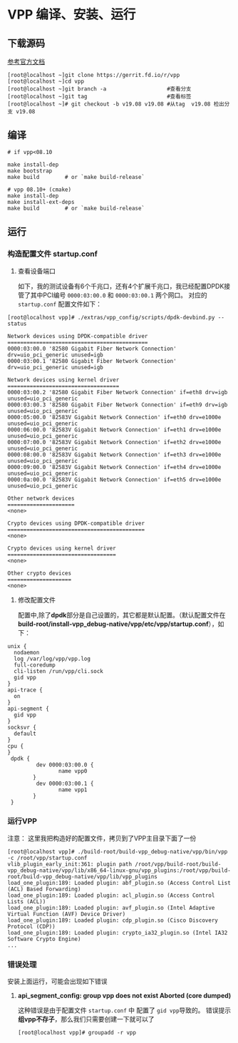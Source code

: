 # VPP 编译、安装、运行

## 下载源码

[参考官方文档](https://wiki.fd.io/view/VPP/Pulling,_Building,_Running,_Hacking_and_Pushing_VPP_Code)

```
[root@localhost ~]git clone https://gerrit.fd.io/r/vpp
[root@localhost ~]cd vpp
[root@localhost ~]git branch -a                   #查看分支
[root@localhost ~]git tag                         #查看标签
[root@localhost ~]# git checkout -b v19.08 v19.08 #从tag  v19.08 检出分支 v19.08
```

## 编译

```
# if vpp<08.10

make install-dep
make bootstrap
make build        # or `make build-release`

# vpp 08.10+ (cmake)
make install-dep
make install-ext-deps
make build        # or `make build-release`
```

## 运行

### 构造配置文件 startup.conf

1. 查看设备端口
   
    如下，我的测试设备有6个千兆口，还有4个扩展千兆口，我已经配置DPDK接管了其中PCI编号 `0000:03:00.0` 和 `0000:03:00.1` 两个网口。
对应的 `startup.conf` 配置文件如下：
   
```
[root@localhost vpp]# ./extras/vpp_config/scripts/dpdk-devbind.py --status

Network devices using DPDK-compatible driver
============================================
0000:03:00.0 '82580 Gigabit Fiber Network Connection' drv=uio_pci_generic unused=igb
0000:03:00.1 '82580 Gigabit Fiber Network Connection' drv=uio_pci_generic unused=igb

Network devices using kernel driver
===================================
0000:03:00.2 '82580 Gigabit Fiber Network Connection' if=eth8 drv=igb unused=uio_pci_generic 
0000:03:00.3 '82580 Gigabit Fiber Network Connection' if=eth9 drv=igb unused=uio_pci_generic 
0000:05:00.0 '82583V Gigabit Network Connection' if=eth0 drv=e1000e unused=uio_pci_generic 
0000:06:00.0 '82583V Gigabit Network Connection' if=eth1 drv=e1000e unused=uio_pci_generic 
0000:07:00.0 '82583V Gigabit Network Connection' if=eth2 drv=e1000e unused=uio_pci_generic 
0000:08:00.0 '82583V Gigabit Network Connection' if=eth3 drv=e1000e unused=uio_pci_generic 
0000:09:00.0 '82583V Gigabit Network Connection' if=eth4 drv=e1000e unused=uio_pci_generic 
0000:0a:00.0 '82583V Gigabit Network Connection' if=eth5 drv=e1000e unused=uio_pci_generic 

Other network devices
=====================
<none>

Crypto devices using DPDK-compatible driver
===========================================
<none>

Crypto devices using kernel driver
==================================
<none>

Other crypto devices
====================
<none>
```

1. 修改配置文件

    配置中,除了**dpdk**部分是自己设置的，其它都是默认配置。（默认配置文件在**build-root/install-vpp_debug-native/vpp/etc/vpp/startup.conf**），如下：

```
unix {
  nodaemon
  log /var/log/vpp/vpp.log
  full-coredump
  cli-listen /run/vpp/cli.sock
  gid vpp
}
api-trace {
  on
}
api-segment {
  gid vpp
}
socksvr {
  default
}
cpu {
}
 dpdk {
         dev 0000:03:00.0 {
                name vpp0
        } 
         dev 0000:03:00.1 {
                name vpp1
        } 
 }
```

### 运行VPP

注意： 这里我把构造好的配置文件，拷贝到了VPP主目录下面了一份

```
[root@localhost vpp]# ./build-root/build-vpp_debug-native/vpp/bin/vpp -c /root/vpp/startup.conf
vlib_plugin_early_init:361: plugin path /root/vpp/build-root/build-vpp_debug-native/vpp/lib/x86_64-linux-gnu/vpp_plugins:/root/vpp/build-root/build-vpp_debug-native/vpp/lib/vpp_plugins
load_one_plugin:189: Loaded plugin: abf_plugin.so (Access Control List (ACL) Based Forwarding)
load_one_plugin:189: Loaded plugin: acl_plugin.so (Access Control Lists (ACL))
load_one_plugin:189: Loaded plugin: avf_plugin.so (Intel Adaptive Virtual Function (AVF) Device Driver)
load_one_plugin:189: Loaded plugin: cdp_plugin.so (Cisco Discovery Protocol (CDP))
load_one_plugin:189: Loaded plugin: crypto_ia32_plugin.so (Intel IA32 Software Crypto Engine)
...

```

### 错误处理

安装上面运行，可能会出现如下错误

1. **api_segment_config: group vpp does not exist Aborted (core dumped)**

    这种错误是由于配置文件 `startup.conf` 中 配置了 `gid vpp`导致的。 错误提示 **组vpp不存子**，那么我们只需要创建一下就可以了

    ```
    [root@localhost vpp]# groupadd -r vpp
    ```


